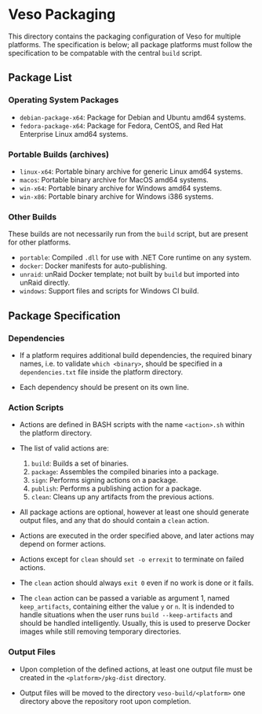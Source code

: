 # Veso Packaging

This directory contains the packaging configuration of Veso for multiple platforms. The specification is below; all package platforms must follow the specification to be compatable with the central `build` script.

## Package List

### Operating System Packages

* `debian-package-x64`: Package for Debian and Ubuntu amd64 systems.
* `fedora-package-x64`: Package for Fedora, CentOS, and Red Hat Enterprise Linux amd64 systems.

### Portable Builds (archives)

* `linux-x64`: Portable binary archive for generic Linux amd64 systems.
* `macos`: Portable binary archive for MacOS amd64 systems.
* `win-x64`: Portable binary archive for Windows amd64 systems.
* `win-x86`: Portable binary archive for Windows i386 systems.

### Other Builds

These builds are not necessarily run from the `build` script, but are present for other platforms.

* `portable`: Compiled `.dll` for use with .NET Core runtime on any system.
* `docker`: Docker manifests for auto-publishing.
* `unraid`: unRaid Docker template; not built by `build` but imported into unRaid directly.
* `windows`: Support files and scripts for Windows CI build.

## Package Specification

### Dependencies

* If a platform requires additional build dependencies, the required binary names, i.e. to validate `which <binary>`, should be specified in a `dependencies.txt` file inside the platform directory.

* Each dependency should be present on its own line.

### Action Scripts

* Actions are defined in BASH scripts with the name `<action>.sh` within the platform directory.

* The list of valid actions are:

    1. `build`: Builds a set of binaries.
    2. `package`: Assembles the compiled binaries into a package.
    3. `sign`: Performs signing actions on a package.
    4. `publish`: Performs a publishing action for a package.
    5. `clean`: Cleans up any artifacts from the previous actions.

* All package actions are optional, however at least one should generate output files, and any that do should contain a `clean` action.

* Actions are executed in the order specified above, and later actions may depend on former actions.

* Actions except for `clean` should `set -o errexit` to terminate on failed actions.

* The `clean` action should always `exit 0` even if no work is done or it fails.

* The `clean` action can be passed a variable as argument 1, named `keep_artifacts`, containing either the value `y` or `n`. It is indended to handle situations when the user runs `build --keep-artifacts` and should be handled intelligently. Usually, this is used to preserve Docker images while still removing temporary directories.

### Output Files

* Upon completion of the defined actions, at least one output file must be created in the `<platform>/pkg-dist` directory.

* Output files will be moved to the directory `veso-build/<platform>` one directory above the repository root upon completion.
